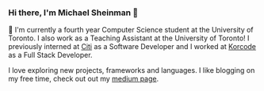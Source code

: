 ### Hi there, I'm Michael Sheinman 👋

🌱 I'm currently a fourth year Computer Science student at the University of Toronto. I also work as a Teaching Assistant at the University of Toronto! I previously interned at [Citi](https://www.citigroup.com/citi/) as a Software Developer and I worked at [Korcode](https://korcode.com/) as a Full Stack Developer.  

I love exploring new projects, frameworks and languages. I like blogging on my free time, check out out my [medium page](https://medium.com/@michaelsheinman). 
<!--
**MichaelGitHubHype/MichaelGitHubHype** is a ✨ _special_ ✨ repository because its `README.md` (this file) appears on your GitHub profile.

Here are some ideas to get you started:

- 🔭 I’m currently working on ...
- 🌱 I’m currently learning ...
- 👯 I’m looking to collaborate on ...
- 🤔 I’m looking for help with ...
- 💬 Ask me about ...
- 📫 How to reach me: ...
- 😄 Pronouns: ...
- ⚡ Fun fact: ...
-->

